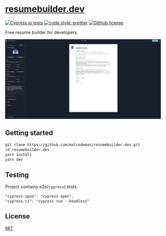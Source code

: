 # [resumebuilder.dev](https://www.resumebuilder.dev)

[![Cypress.io tests](https://img.shields.io/badge/cypress.io-tests-green.svg?style=flat-square)](https://cypress.io)
[![code style: prettier](https://img.shields.io/badge/code_style-prettier-ff69b4.svg)](https://github.com/prettier/prettier)
[![GitHub license](https://img.shields.io/badge/license-MIT-blue.svg)](https://github.com/malcodeman/resumebuilder.dev/blob/master/LICENSE)

Free resume builder for developers.

![Screenshot](readme/screenshot.png)

## Getting started

```
git clone https://github.com/malcodeman/resumebuilder.dev.git
cd resumebuilder.dev
yarn install
yarn dev
```

## Testing

Project contains e2e(`cypress`) tests.

```
"cypress:open": "cypress open",
"cypress:ci": "cypress run --headless"
```

## License

[MIT](./LICENSE)

